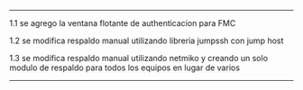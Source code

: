 
***

1.1 se agrego la ventana flotante de authenticacion para FMC

1.2 se modifica respaldo manual utilizando libreria jumpssh con jump host

1.3 se modifica respaldo manual utilizando netmiko y creando un solo modulo de respaldo para todos los equipos en lugar de varios

***

